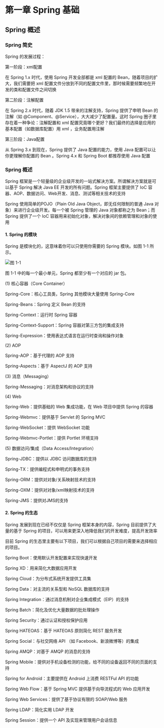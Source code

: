 # 第一章 Spring 基础

## Spring 概述

### Spring 简史

Spring 的发展过程：

第一阶段：xml配置

在 Spring 1.x 时代，使用 Spring 开发全部都是 xml 配置的 Bean，随着项目的扩大，我们需要把 xml 配置文件分放到不同的配置文件里，那时候需要频繁地在开发的类和配置文件之间切换

第二阶段：注解配置

在 Spring 2.x 时代，随着 JDK 1.5 带来的注解支持，Spring 提供了申明 Bean 的注解（如 @Component、@Service），大大减少了配置量。这时 Spring 圈子里存在着一种争论：注解配置和 xml 配置究竟哪个更好？我们最终的选择是应用的基本配置（如数据库配置）用 xml ，业务配置用注解

第三阶段：Java配置

从 Spring 3.x 到现在，Spring 提供了 Java 配置的能力，使用 Java 配置可以让你更理解你配置的 Bean 。Spring 4.x 和 Spring Boot 都推荐使用 Java 配置

### Spring 概述

Spring 框架是一个轻量级的企业级开发的一站式解决方案。所谓解决方案就是可以基于 Spring 解决 Java EE 开发的所有问题。Spring 框架主要提供了 IoC 容器、AOP、数据访问、Web开发、消息、测试等相关技术的支持

Spring 使用简单的POJO（Plain Old Java Object，即无任何限制的普通 Java 对象）来进行企业级开发。每一个被 Spring 管理的 Java 对象都称之为 Bean；而 Spring 提供了一个 IoC 容器用来初始化对象，解决对象间的依赖管理和对象的使用

#### 1. Spring 的模块

Spring 是模块化的，这意味着你可以只使用你需要的 Spring 模块。如图 1-1 所示。

![图 1-1](http://docs.spring.io/spring-framework/docs/current/spring-framework-reference/html/images/spring-overview.png)

图 1-1 中的每一个最小单元，Spring 都至少有一个对应的 jar 包。

(1) 核心容器（Core Container）

Spring-Core：核心工具类，Spring 其他模块大量使用 Spring-Core

Spring-Beans：Spring 定义 Bean 的支持

Spring-Context：运行时 Spring 容器

Spring-Context-Support：Spring 容器对第三方包的集成支持

Spring-Expression：使用表达式语言在运行时查询和操作对象

(2) AOP

Spring-AOP：基于代理的 AOP 支持

Spring-Aspects：基于 AspectJ 的 AOP 支持

(3) 消息（Messaging）

Spring-Messaging：对消息架构和协议的支持

(4) Web

Spring-Web：提供基础的 Web 集成功能，在 Web 项目中提供 Spring 的容器

Spring-Webmvc：提供基于 Servlet 的 Spring MVC

Spring-WebSocket：提供 WebSocket 功能

Spring-Webmvc-Portlet：提供 Portlet 环境支持

(5) 数据访问/集成（Data Access/Integration）

Spring-JDBC：提供以 JDBC 访问数据库的支持

Spring-TX：提供编程式和申明式的事务支持

Spring-ORM：提供对对象/关系映射技术的支持

Spring-OXM：提供对对象/xml映射技术的支持

Spring-JMS：提供对JMS的支持

#### 2. Spring 的生态

Spring 发展到现在已经不仅仅是 Spring 框架本身的内容，Spring 目前提供了大量的基于 Spring 的项目，可以用来更深入地降低我们的开发难度，提高开发效率

目前 Spring 的生态里主要有以下项目，我们可以根据自己项目的需要来选择相应的项目。

Spring Boot：使用默认开发配置来实现快速开发

Spring XD：用来简化大数据应用开发

Spring Cloud：为分布式系统开发提供工具集

Spring Data：对主流的关系型和 NoSQL 数据库的支持

Spring Integration：通过消息机制对企业集成模式（EIP）的支持

Spring Batch：简化及优化大量数据的批处理操作

Spring Security：通过认证和授权保护应用

Spring HATEOAS：基于 HATEOAS 原则简化 REST 服务开发

Spring Social：与社交网络 API （如 Facebook、新浪微博等）的集成

Spring AMQP：对基于 AMQP 的消息的支持

Spring Mobile：提供对手机设备检测的功能，给不同的设备返回不同的页面的支持

Spring for Android：主要提供在 Android 上消费 RESTFul API 的功能

Spring Web Flow：基于 Spring MVC 提供基于向导流程式的 Web 应用开发

Spring Web Services：提供了基于协议有限的 SOAP/Web 服务

Spring LDAP：简化实用 LDAP 开发

Spring Session：提供一个 API 及实现来管理用户会话信息